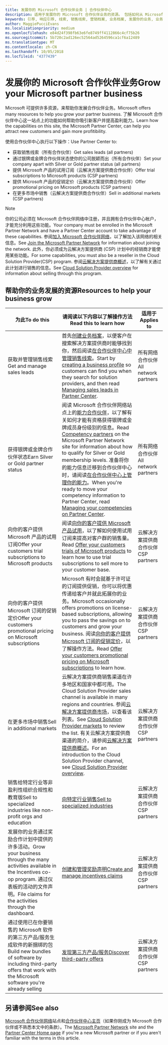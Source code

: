 ```yaml
---
title: 发展你的 Microsoft 合作伙伴业务 | 合作伙伴中心
description: 适用于发展你的 Microsoft 合作伙伴业务的资源。 包括如何从 Microsoft 获得销售线索（引荐）。
keywords: 引荐, 响应引荐, 线索, 销售线索, 营销档案, 业务档案, 发展你的业务, 业务机会, 能力, 银牌成员资格, 金牌成员资格, 试用产品/服务, 市场扩张, 国家云
author: MaggiePucciEvans
ms.localizationpriority: medium
ms.openlocfilehash: e84d24f398fb63e6fe8749ff4112866c4cf75b26
ms.sourcegitcommit: 5b720c2ad126ec52564ad5264596ca1cf6a12489
ms.translationtype: MT
ms.contentlocale: zh-CN
ms.lasthandoff: 10/05/2018
ms.locfileid: "4377439"
---
```

# <a name="grow-your-microsoft-partner-business"></a><span data-ttu-id="d4673-105">发展你的 Microsoft 合作伙伴业务</span><span class="sxs-lookup"><span data-stu-id="d4673-105">Grow your Microsoft partner business</span></span> 

<span data-ttu-id="d4673-106">Microsoft 可提供许多资源，来帮助你发展合作伙伴业务。</span><span class="sxs-lookup"><span data-stu-id="d4673-106">Microsoft offers many resources to help you grow your partner business.</span></span> <span data-ttu-id="d4673-107">了解 Microsoft 合作伙伴中心这一站点上的功能如何帮助你吸引新客户并提高盈利能力。</span><span class="sxs-lookup"><span data-stu-id="d4673-107">Learn how the capabilities on this site, the Microsoft Partner Center, can help you attract new customers and gain more profitibility.</span></span> 

<span data-ttu-id="d4673-108">使用合作伙伴中心执行以下操作：</span><span class="sxs-lookup"><span data-stu-id="d4673-108">Use Partner Center to:</span></span>

-   <span data-ttu-id="d4673-109">获取销售线索（所有合作伙伴）</span><span class="sxs-lookup"><span data-stu-id="d4673-109">Get sales leads (all partners)</span></span>
-   <span data-ttu-id="d4673-110">通过银牌或金牌合作伙伴状态使你的公司脱颖而出（所有合作伙伴）</span><span class="sxs-lookup"><span data-stu-id="d4673-110">Set your company apart with Silver or Gold partner status (all partners)</span></span>
-   <span data-ttu-id="d4673-111">提供 Microsoft 产品的试用订阅（云解决方案提供商合作伙伴）</span><span class="sxs-lookup"><span data-stu-id="d4673-111">Offer trial subscriptions to Microsoft products (CSP partners)</span></span>
-   <span data-ttu-id="d4673-112">提供 Microsoft 产品的促销定价（云解决方案提供商合作伙伴）</span><span class="sxs-lookup"><span data-stu-id="d4673-112">Offer promotional pricing on Microsoft products (CSP partners)</span></span>
-   <span data-ttu-id="d4673-113">在更多市场中销售（云解决方案提供商合作伙伴）</span><span class="sxs-lookup"><span data-stu-id="d4673-113">Sell in additional markets (CSP partners)</span></span>

> [!NOTE]  
>  <span data-ttu-id="d4673-114">你的公司必须在 Microsoft 合作伙伴网络中注册，并且拥有合作伙伴中心帐户，才能充分利用这些功能。</span><span class="sxs-lookup"><span data-stu-id="d4673-114">Your company must be enrolled in the Microsoft Partner Network and have a Partner Center account to take advantage of these capabilities.</span></span> <span data-ttu-id="d4673-115">参阅[加入 Microsoft 合作伙伴网络](mpn-overview.md)，以了解加入该网络的相关信息。</span><span class="sxs-lookup"><span data-stu-id="d4673-115">See [Join the Microsoft Partner Network](mpn-overview.md) for information about joining the network.</span></span> <span data-ttu-id="d4673-116">此外，你必须成为云解决方案提供商 (CSP) 计划中的经销商才能使用某些功能。</span><span class="sxs-lookup"><span data-stu-id="d4673-116">For some capabilities, you must also be a reseller in the Cloud Solution Provider(CSP) program.</span></span> <span data-ttu-id="d4673-117">参阅[云解决方案提供商概述](csp-overview.md)，以了解有关通过此计划进行销售的信息。</span><span class="sxs-lookup"><span data-stu-id="d4673-117">See [Cloud Solution Provider overview](csp-overview.md) for information about selling through this program.</span></span>

## <a name="resources-to-help-your-business-grow"></a><span data-ttu-id="d4673-118">帮助你的业务发展的资源</span><span class="sxs-lookup"><span data-stu-id="d4673-118">Resources to help your business grow</span></span>

|  **<span data-ttu-id="d4673-119">为此</span><span class="sxs-lookup"><span data-stu-id="d4673-119">To do this</span></span>**  |  **<span data-ttu-id="d4673-120">请阅读以下内容以了解操作方法</span><span class="sxs-lookup"><span data-stu-id="d4673-120">Read this to learn how</span></span>**  |  **<span data-ttu-id="d4673-121">适用于</span><span class="sxs-lookup"><span data-stu-id="d4673-121">Applies to</span></span>**  |
|--------------|-----------|--------------
| <span data-ttu-id="d4673-122">获取并管理销售线索</span><span class="sxs-lookup"><span data-stu-id="d4673-122">Get and manage sales leads</span></span> | <span data-ttu-id="d4673-123">首先[创建业务档案](create-a-marketing-profile.md)，以便客户在搜索解决方案提供商时能够找到你，然后阅读[在合作伙伴中心中管理销售线索](responding-to-referrals.md)。</span><span class="sxs-lookup"><span data-stu-id="d4673-123">Start by [creating a business profile](create-a-marketing-profile.md) so customers can find you when they search for solution providers, and then read [Managing sales leads in Partner Center](responding-to-referrals.md).</span></span> | <span data-ttu-id="d4673-124">所有网络合作伙伴</span><span class="sxs-lookup"><span data-stu-id="d4673-124">All network partners</span></span> |
| <span data-ttu-id="d4673-125">获得银牌或金牌合作伙伴状态</span><span class="sxs-lookup"><span data-stu-id="d4673-125">Earn Silver or Gold partner status</span></span> | <span data-ttu-id="d4673-126">阅读 Microsoft 合作伙伴网络站点上的[能力合作伙伴](https://partner.microsoft.com/membership/competencies)，以了解有关如何才能有资格获得银牌或金牌成员身份级别的信息。</span><span class="sxs-lookup"><span data-stu-id="d4673-126">Read [Competency partners](https://partner.microsoft.com/membership/competencies) on the Microsoft Partner Network site for information about how to qualify for Silver or Gold membership levels.</span></span> <span data-ttu-id="d4673-127">准备将你的能力信息迁移到合作伙伴中心时，请阅读[在合作伙伴中心上管理你的能力](competencies.md)。</span><span class="sxs-lookup"><span data-stu-id="d4673-127">When you're ready to move your competency information to Partner Center, read [Managing your competencies on Partner Center](competencies.md).</span></span> | <span data-ttu-id="d4673-128">所有网络合作伙伴</span><span class="sxs-lookup"><span data-stu-id="d4673-128">All network partners</span></span> |
| <span data-ttu-id="d4673-129">向你的客户提供 Microsoft 产品的试用订阅</span><span class="sxs-lookup"><span data-stu-id="d4673-129">Offer your customers trial subscriptions to Microsoft products</span></span> | <span data-ttu-id="d4673-130">阅读[向你的客户提供 Microsoft 产品试用](offer-your-customers-trials-of-microsoft-products.md)，以了解如何使用试用订阅来提高对客户群的销售量。</span><span class="sxs-lookup"><span data-stu-id="d4673-130">Read [Offer your customers trials of Microsoft products](offer-your-customers-trials-of-microsoft-products.md) to learn how to use trial subscriptions to sell more to your customer base.</span></span>| <span data-ttu-id="d4673-131">云解决方案提供商合作伙伴</span><span class="sxs-lookup"><span data-stu-id="d4673-131">CSP partners</span></span> |
| <span data-ttu-id="d4673-132">向你的客户提供 Microsoft 订阅的促销定价</span><span class="sxs-lookup"><span data-stu-id="d4673-132">Offer your customers promotional pricing on Microsoft subscriptions</span></span> | <span data-ttu-id="d4673-133">Microsoft 有时会就基于许可证的订阅提供促销，你可以将优惠传递给客户并就此拓展你的业务。</span><span class="sxs-lookup"><span data-stu-id="d4673-133">Microsoft occasionally offers promotions on license-based subscriptions, allowing you to pass the savings on to customers and grow your business.</span></span> <span data-ttu-id="d4673-134">阅读[向你的客户提供 Microsoft 订阅的促销定价](promotions.md)，以了解操作方法。</span><span class="sxs-lookup"><span data-stu-id="d4673-134">Read [Offer your customers promotional pricing on Microsoft subscriptions](promotions.md) to learn how.</span></span> | <span data-ttu-id="d4673-135">云解决方案提供商合作伙伴</span><span class="sxs-lookup"><span data-stu-id="d4673-135">CSP partners</span></span> |
| <span data-ttu-id="d4673-136">在更多市场中销售</span><span class="sxs-lookup"><span data-stu-id="d4673-136">Sell in additional markets</span></span> | <span data-ttu-id="d4673-137">云解决方案提供商销售渠道在许多地区和国家中都可用。</span><span class="sxs-lookup"><span data-stu-id="d4673-137">The Cloud Solution Provider sales channel is available in many regions and countries.</span></span> <span data-ttu-id="d4673-138">参阅[云解决方案提供商市场](agreements.md)，以查看该列表。</span><span class="sxs-lookup"><span data-stu-id="d4673-138">See [Cloud Solution Provider markets](agreements.md) to review the list.</span></span> <span data-ttu-id="d4673-139">有关云解决方案提供商渠道的简介，请参阅[云解决方案提供商概述](csp-overview.md)。</span><span class="sxs-lookup"><span data-stu-id="d4673-139">For an introduction to the Cloud Solution Provider channel, see [Cloud Solution Provider overview](csp-overview.md).</span></span>  | <span data-ttu-id="d4673-140">云解决方案提供商合作伙伴</span><span class="sxs-lookup"><span data-stu-id="d4673-140">CSP partners</span></span> |
<span data-ttu-id="d4673-141">销售给特定行业等非盈利性组织合规性和教育版</span><span class="sxs-lookup"><span data-stu-id="d4673-141">Sell to specialized industries like non-profit orgs and education</span></span>|[<span data-ttu-id="d4673-142">向特定行业销售</span><span class="sxs-lookup"><span data-stu-id="d4673-142">Sell to specialized industries</span></span>](get-special-pricing-for-offers.md)|<span data-ttu-id="d4673-143">云解决方案提供商合作伙伴</span><span class="sxs-lookup"><span data-stu-id="d4673-143">CSP partners</span></span>|
|<span data-ttu-id="d4673-144">发展你的业务通过奖励合作计划中提供的许多活动。</span><span class="sxs-lookup"><span data-stu-id="d4673-144">Grow your business through the many activities available in the Incentives co-op program.</span></span> <span data-ttu-id="d4673-145">通过仪表板的活动的文件声明。</span><span class="sxs-lookup"><span data-stu-id="d4673-145">File claims for the activities through the dashboard.</span></span>| [<span data-ttu-id="d4673-146">创建和管理奖励声明</span><span class="sxs-lookup"><span data-stu-id="d4673-146">Create and manage incentives claims</span></span>](create-incentives-claims.md)|<span data-ttu-id="d4673-147">云解决方案提供商合作伙伴</span><span class="sxs-lookup"><span data-stu-id="d4673-147">CSP partners</span></span>|
|<span data-ttu-id="d4673-148">通过使用已在你要销售的 Microsoft 软件的第三方产品/服务生成软件的新捆绑的包</span><span class="sxs-lookup"><span data-stu-id="d4673-148">Build new bundles of software by including third-party offers that work with the Microsoft software you're already selling</span></span>|[<span data-ttu-id="d4673-149">发现第三方产品/服务</span><span class="sxs-lookup"><span data-stu-id="d4673-149">Discover third-party offers</span></span>](third-party-offers.md)|<span data-ttu-id="d4673-150">云解决方案提供商合作伙伴</span><span class="sxs-lookup"><span data-stu-id="d4673-150">CSP partners</span></span>|

## <a name="see-also"></a><span data-ttu-id="d4673-151">另请参阅</span><span class="sxs-lookup"><span data-stu-id="d4673-151">See also</span></span>

<span data-ttu-id="d4673-152">[Microsoft 合作伙伴网络](https://partner.microsoft.com)站点和[合作伙伴中心主页](https://partnercenter.microsoft.com/partner/home)（如果你刚成为 Microsoft 合作伙伴或不熟悉本文中的条款）。</span><span class="sxs-lookup"><span data-stu-id="d4673-152">The [Microsoft Partner Network](https://partner.microsoft.com) site and the [Partner Center Home page](https://partnercenter.microsoft.com/partner/home) if you're a new Microsoft partner or if you aren't familiar with the terms in this article.</span></span>

